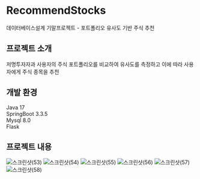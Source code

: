 # RecommendStocks
데이터베이스설계 기말프로젝트 - 포트폴리오 유사도 기반 주식 추천

## 프로젝트 소개
저명투자자과 사용자의 주식 포트폴리오를 비교하여 유사도를 측정하고 이에 따라 사용자에게 주식 종목을 추천

## 개발 환경
Java 17<br/>
SpringBoot 3.3.5<br/>
Mysql 8.0<br/>
Flask<br/>


## 프로젝트 내용
![스크린샷(53)](https://github.com/user-attachments/assets/13eae5ab-450d-46dc-91e0-89acdc9ce42b)
![스크린샷(54)](https://github.com/user-attachments/assets/98e18af9-a94b-407d-8aff-5d9b2c502f30)
![스크린샷(55)](https://github.com/user-attachments/assets/ae0b25ac-4065-45d3-8882-ad4976e48a9c)
![스크린샷(56)](https://github.com/user-attachments/assets/83bb42ce-f6df-4bbf-b649-72305d5e2f40)
![스크린샷(57)](https://github.com/user-attachments/assets/e612818c-fb8b-4520-b043-d07a665cbd6a)
![스크린샷(58)](https://github.com/user-attachments/assets/a955ad89-dd56-4cf3-af93-20ad6662cc36)
